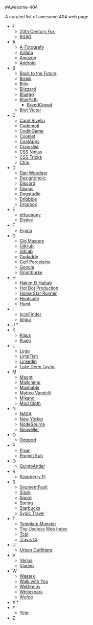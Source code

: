 #Awesome-404

A curated list of awesome 404 web page

* ?
  * [20th Century Fox](https://www.foxmovies.com/404)
  * [9GAG](https://9gag.com/404)
* A
	* [A-Fotografy](https://www.a-fotografy.co.uk/404)
  * [Airbnb](https://www.airbnb.com/404)
  * [Amazon](https://www.amazon.com/404)
  * [Android](https://www.android.com/404/)
* B
  * [Back to the Future](http://www.backtothefuture.com/error)
  * [Bilibili](https://www.bilibili.com/404)
  * [Bitly](https://bitly.com/a/404notfound)
  * [Blizzard](http://us.blizzard.com/en-us/404notfound)
  * [Bluegg](http://bluegg.co.uk/404)
  * [BluePath](https://path.blue/404/)
	* [BrandCrowd](https://www.brandcrowd.com/404)
  * [Bret Victor](http://worrydream.com/404notfound)
* C
	* [Carol Rivello](http://www.carolrivello.com/404)
  * [Codemoji](https://codemoji.org/#/404)
  * [CodinGame](https://www.codingame.com/404)
  * [Cooklet](http://cooklet.com/Home/Http404/?aspxerrorpath=/404)
  * [CoolApps](http://www.coolappse.com/404)
  * [Craigslist](http://craigslist.org/404/)
  * [CSS Ninjas](http://www.cssninjas.com/404)
  * [CSS Tricks](https://css-tricks.com/404notfound)
  * [Ctrip](http://www.ctrip.com/404)
* D
  * [Dan Woodger](https://danwoodger.com/404)
  * [Designoholic](http://designoholic.com/404notfound)
  * [Discord](https://discordapp.com/404)
  * [Disqus](https://disqus.com/by/a/)
  * [Dogstudio](https://www.dogstudio.co/404/)
  * [Dribbble](https://dribbble.com/this-page-must-not-exist)
  * [Dropbox](https://www.dropbox.com/404)
* E
	* [eHarmony](https://www.eharmony.com/404/)
  * [Elative](http://elativeagency.com/404)
* F
	* [Figma](https://www.figma.com/404/)
* G
  * [Gig Masters](https://www.gigmasters.com/404)
  * [GitHub](http://github.com/404)
  * [GitLab](https://about.gitlab.com/404)
  * [Godaddy](https://www.godaddy.com/404)
  * [Golf Porcelaine](https://www.golf-porcelaine.com/404notfound)
  * [Google](https://www.google.com/404)
  * [Grantburke](https://grantburke.com/404-2/)
* H
	* [Hakim El Hattab](http://lab.hakim.se/404/netmag.html)
	* [Hot Dot Production](http://hotdot.pro/en/404/)
	* [Home Star Runner](http://homestarrunner.com/404)
  * [Hootsuite](https://hootsuite.com/404)
  * [Huml](https://www.huml.org/404.shtml)
* I
	* [IconFinder](https://www.iconfinder.com/404notfound)
  * [Imgur](https://imgur.com/404)
* J
	* 
* K
	* [Klaus](https://klaus.dk/404/)
  * [Kualo](https://www.kualo.co.uk/404)
* L
  * [Lego](https://www.lego.com/404notfound)
  * [LimpFish](http://www.limpfish.com/404)
  * [Linkedin](https://www.linkedin.com/404)
  * [Luke Deen Taylor](https://controversial.io/404/)
* M
	* [Magnt](http://www.magnt.com/404/)
	* [Mailchimp](http://www.mailchimp.com/404)
  * [Mashable](https://mashable.com/404)
  * [Matteo Vandelli](https://matteovandelli.com/404)
  * [Mikandi](https://mikandi.com/404)
  * [Mod Cloth](https://www.modcloth.com/404)
* N
	* [NASA](https://www.nasa.gov/404)
  * [New Yorker](https://www.newyorker.com/404)
  * [NodeSource](https://nodesource.com/404)
  * [Nouveller](http://nouveller.com/404/)
* O
	* [Odopod](https://www.odopod.com/poo)
* P
	* [Pixar](https://www.pixar.com/404)
  * [Project Euh](http://www.project-euh.com/404/)
* Q
	* [QuintoAndar](https://www.quintoandar.com.br/eita)
* R
	* [Raspberry Pi](https://www.raspberrypi.org/404)
* S
	* [SegmentFault](https://segmentfault.com/404)
  * [Slack](https://slack.com/404)
  * [Spore](http://www.spore.com/404)
  * [Spring](https://spring.io/404)
  * [Starbucks](https://www.starbucks.com/404)
  * [Sygic Travel](https://travel.sygic.com/404)
* T
  * [Template Monster](https://www.templatemonster.com/404notfound/)
  * [The Useless Web Index](https://www.theuselesswebindex.com/error/)
  * [Tobi](https://www.tobi.com/404)
  * [Travis CI](https://travis-ci.org/404)
* U
	* [Urban Outfitters](https://www.urbanoutfitters.com/urban/html/404.html)
* V
  * [Vérios](https://verios.com.br/404)
  * [Viadeo](https://fr.viadeo.com/pt/signup/404)
* W
	* [Waaark](https://waaark.com/cds)
  * [Walk with You](http://www.walkwithyou.me/404)
  * [WeDeploy](https://console.wedeploy.com/404)
  * [Whitespark](https://whitespark.ca/404)
  * [Wufoo](https://www.wufoo.com/404/)
* X
	* 
* Y
	* [Yelp](https://www.yelp.com/404)
* Z
